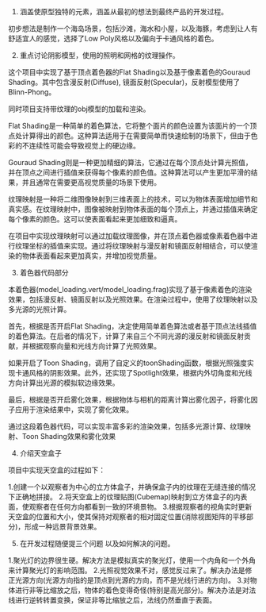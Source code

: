 1. 涵盖使原型独特的元素，涵盖从最初的想法到最终产品的开发过程。

初步想法是制作一个海岛场景，包括沙滩，海水和小屋，以及海豚，考虑到让人有舒适宜人的感觉，选择了Low Poly风格以及偏向于卡通风格的着色。

2. 重点讨论阴影模型，使用的照明和网格的纹理操作。

这个项目中实现了基于顶点着色器的Flat Shading以及基于像素着色的Gouraud Shading。其中包含漫反射(Diffuse), 镜面反射(Specular)，反射模型使用了Blinn-Phong。

同时项目支持带纹理的obj模型的加载和渲染。

Flat Shading是一种简单的着色算法，它将整个面片的颜色设置为该面片的一个顶点处计算得出的颜色。这种算法适用于在需要简单而快速绘制的场景下，但由于色彩的不连续性可能会导致视觉上的硬边缘。

Gouraud Shading则是一种更加精细的算法，它通过在每个顶点处计算光照值，并在顶点之间进行插值来获得每个像素的颜色值。这种算法可以产生更加平滑的结果，并且通常在需要更高视觉质量的场景下使用。

纹理映射是一种将二维图像映射到三维表面上的技术，可以为物体表面增加细节和真实感。在纹理映射中，图像被映射到物体表面的每个顶点上，并通过插值来确定每个像素的颜色。这可以使表面看起来更加细致和逼真。

在项目中实现纹理映射可以通过加载纹理图像，并在顶点着色器或像素着色器中进行纹理坐标的插值来实现。通过将纹理映射与漫反射和镜面反射相结合，可以使渲染的物体表面看起来更加真实，并增加视觉质量。

3. 着色器代码部分 

本着色器(model_loading.vert/model_loading.frag)实现了基于像素着色的渲染效果，包括漫反射、镜面反射以及光照效果。在渲染过程中，使用了纹理映射以及多光源的光照计算。

首先，根据是否开启Flat Shading，决定使用简单着色算法或者基于顶点法线插值的着色算法。在后者的情况下，计算了来自三个不同光源的漫反射和镜面反射贡献，并根据观察向量和光线方向计算了光照效果。

如果开启了Toon Shading，调用了自定义的toonShading函数，根据光照强度实现卡通风格的阴影效果。此外，还实现了Spotlight效果，根据内外切角度和光线方向计算出光源的模拟软边缘效果。

最后，根据是否开启雾化效果，根据物体与相机的距离计算出雾化因子，将雾化因子应用于渲染结果中，实现了雾化效果。

通过这段着色器代码，可以实现丰富多彩的渲染效果，包括多光源计算、纹理映射、Toon Shading效果和雾化效果

4. 介绍天空盒子

项目中实现天空盒的过程如下：

1.创建一个以观察者为中心的立方体盒子，并确保盒子内的纹理在无缝连接的情况下正确地拼接。
2.将天空盒上的纹理贴图(Cubemap)映射到立方体盒子的内表面，使观察者在任何方向都看到一致的环境景物。
3.根据观察者的视角实时更新天空盒的位置和大小，使其保持对观察者的相对固定位置(消除视图矩阵的平移部分)，形成一种远景背景效果。

5. 在开发过程随便提三个问题 以及如何解决的问题。

1.聚光灯的边界很生硬。解决方法是模拟真实的聚光灯，使用一个内角和一个外角来计算聚光灯的影响范围。
2.光照视觉效果不对，感觉反过来了。解决办法是修正光源方向(光源方向指的是顶点到光源的方向，而不是光线行进的方向)。
3.对物体进行非等比缩放之后，物体的着色变得奇怪(特别是高光部分)。解决办法是对法线进行逆转转置变换，保证非等比缩放之后，法线仍然垂直于表面。